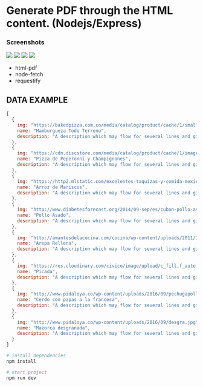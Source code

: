 # Generate PDF through the HTML content. (Nodejs/Express)

<h3>Screenshots</h3>
<img src="https://image.ibb.co/jH5Q5Q/001.png"></img>
<img src="https://image.ibb.co/geiZzk/002.png"></img>
<img src="https://image.ibb.co/mzwXkQ/003.png"></img>
<img src="https://image.ibb.co/joXSKk/004.png"></img>

* html-pdf
* node-fetch
* requestify

## DATA EXAMPLE

``` js
[
  {
    img: "https://bakedpizza.com.co/media/catalog/product/cache/1/small_image/500x500/9df78eab33525d08d6e5fb8d27136e95/h/a/hamburguesa_doble_carne_mex.png",
    name: "Hamburgueza Todo Terreno",
    description: "A description which may flow for several lines and give context to the content."
  },
  {
    img: "https://cdn.discstore.com/media/catalog/product/cache/1/image/1800x/040ec09b1e35df139433887a97daa66f/p/i/pizza-top_2.jpg",
    name: "Pizza de Peperonni y Champignones",
    description: "A description which may flow for several lines and give context to the content."
  },
  {
    img: "https://http2.mlstatic.com/excelentes-taquizas-y-comida-mexicana-D_NQ_NP_751821-MLM25734431910_072017-O.jpg",
    name: "Arroz de Mariscos",
    description: "A description which may flow for several lines and give context to the content."
  },
  {
    img: "http://www.diabetesforecast.org/2014/09-sep/es/cuban-pollo-asado-Sep14-es.jpg",
    name: "Pollo Asado",
    description: "A description which may flow for several lines and give context to the content."
  },
  {
    img: "http://amantesdelacocina.com/cocina/wp-content/uploads/2011/11/arepa2x.jpg",
    name: "Arepa Rellena",
    description: "A description which may flow for several lines and give context to the content."
  },
  {
    img: "https://res.cloudinary.com/civico/image/upload/c_fill,f_auto,fl_lossy,h_500,q_auto,w_500/v1404245583/entity/image/file/003/000/53b3164db9dd5d13ca000003.jpg",
    name: "Picada",
    description: "A description which may flow for several lines and give context to the content."
  },
  {
    img: "http://www.pidaloya.co/wp-content/uploads/2016/09/pechugapollo.jpg",
    name: "Cerdo con papas a la francesa",
    description: "A description which may flow for several lines and give context to the content."
  },
  {
    img: "http://www.pidaloya.co/wp-content/uploads/2016/09/desgra.jpg",
    name: "Mazorca desgranada",
    description: "A description which may flow for several lines and give context to the content."
  }
]
```

``` bash
# install dependencies
npm install

# start project
npm run dev
```




